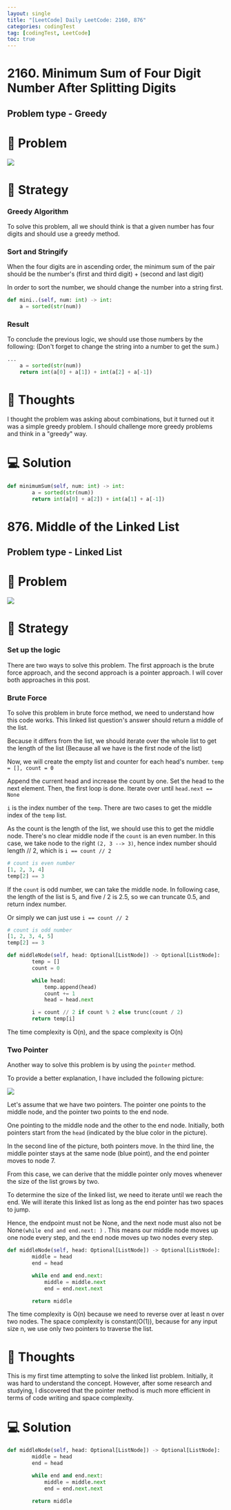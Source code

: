 ```yaml
---
layout: single
title: "[LeetCode] Daily LeetCode: 2160, 876"
categories: codingTest
tag: [codingTest, LeetCode]
toc: true
---
```


# 2160. Minimum Sum of Four Digit Number After Splitting Digits

## Problem type - Greedy

# 🧩 Problem

![](https://velog.velcdn.com/images/devbang/post/dcc8d00d-b610-43b1-a46c-42e217c6d557/image.png)

# 🎯 Strategy

### Greedy Algorithm

To solve this problem, all we should think is that a given number has four digits and should use a greedy method.

### Sort and Stringify

When the four digits are in ascending order, the minimum sum of the pair should be the number's
(first and third digit) + (second and last digit)

In order to sort the number, we should change the number into a string first.

```python
def mini..(self, num: int) -> int:
	a = sorted(str(num))
```

### Result

To conclude the previous logic, we should use those numbers by the following:
(Don't forget to change the string into a number to get the sum.)

```python
...
	a = sorted(str(num))
    return int(a[0] + a[1]) + int(a[2] + a[-1])
```

# 📌 Thoughts

I thought the problem was asking about combinations, but it turned out it was a simple greedy problem. I should challenge more greedy problems and think in a "greedy" way.

# 💻 Solution

```python
def minimumSum(self, num: int) -> int:
        a = sorted(str(num))
        return int(a[0] + a[2]) + int(a[1] + a[-1])
```

# 876. Middle of the Linked List

## Problem type - Linked List

# 🧩 Problem

![](https://velog.velcdn.com/images/devbang/post/54d45958-8207-4627-90b6-27935fd966d7/image.png)

# 🎯 Strategy

### Set up the logic

There are two ways to solve this problem. The first approach is the brute force approach, and the second approach is a pointer approach. I will cover both approaches in this post.

### Brute Force

To solve this problem in brute force method, we need to understand how this code works. This linked list question's answer should return a middle of the list.

Because it differs from the list, we should iterate over the whole list to get the length of the list (Because all we have is the first node of the list)

Now, we will create the empty list and counter for each head's number.
`temp = [], count = 0`

Append the current head and increase the count by one. Set the head to the next element. Then, the first loop is done. Iterate over until `head.next == None`

`i` is the index number of the `temp`. There are two cases to get the middle index of the `temp` list.

As the count is the length of the list, we should use this to get the middle node. There's no clear middle node if the `count` is an even number. In this case, we take node to the right `(2, 3 --> 3)`, hence index number should length // 2, which is `i == count // 2`

```python
# count is even number
[1, 2, 3, 4]
temp[2] == 3
```

If the `count` is odd number, we can take the middle node. In following case, the length of the list is 5, and five / 2 is 2.5, so we can truncate 0.5, and return index number.

Or simply we can just use `i == count // 2`

```python
# count is odd number
[1, 2, 3, 4, 5]
temp[2] == 3
```

```python
def middleNode(self, head: Optional[ListNode]) -> Optional[ListNode]:
        temp = []
        count = 0

        while head:
            temp.append(head)
            count += 1
            head = head.next

        i = count // 2 if count % 2 else trunc(count / 2)
        return temp[i]
```

The time complexity is O(n), and the space complexity is O(n)

### Two Pointer

Another way to solve this problem is by using the `pointer` method.

To provide a better explanation, I have included the following picture:

![](https://velog.velcdn.com/images/devbang/post/5f74eabc-f9c5-4ca4-9c45-ac7d322a6a8f/image.png)

Let's assume that we have two pointers. The pointer one points to the middle node, and the pointer two points to the end node.

One pointing to the middle node and the other to the end node. Initially, both pointers start from the `head` (indicated by the blue color in the picture).

In the second line of the picture, both pointers move. In the third line, the middle pointer stays at the same node (blue point), and the end pointer moves to node 7.

From this case, we can derive that the middle pointer only moves whenever the size of the list grows by two.

To determine the size of the linked list, we need to iterate until we reach the end. We will iterate this linked list as long as the end pointer has two spaces to jump.

Hence, the endpoint must not be None, and the next node must also not be None`(while end and end.next: )` . This means our middle node moves up one node every step, and the end node moves up two nodes every step.

```python
def middleNode(self, head: Optional[ListNode]) -> Optional[ListNode]:
        middle = head
        end = head

        while end and end.next:
        	middle = middle.next
            end = end.next.next

        return middle
```

The time complexity is O(n) because we need to reverse over at least n over two nodes. The space complexity is constant(O(1)), because for any input size n, we use only two pointers to traverse the list.

# 📌 Thoughts

This is my first time attempting to solve the linked list problem. Initially, it was hard to understand the concept. However, after some research and studying, I discovered that the pointer method is much more efficient in terms of code writing and space complexity.

# 💻 Solution

```python
def middleNode(self, head: Optional[ListNode]) -> Optional[ListNode]:
        middle = head
        end = head

        while end and end.next:
        	middle = middle.next
            end = end.next.next

        return middle
```
